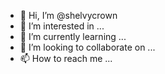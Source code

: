 - 👋 Hi, I’m @shelvycrown
- 👀 I’m interested in ...
- 🌱 I’m currently learning ...
- 💞️ I’m looking to collaborate on ...
- 📫 How to reach me ...

<!---
shelvycrown/shelvycrown is a ✨ special ✨ repository because its `README.md` (this file) appears on your GitHub profile.
You can click the Preview link to take a look at your changes.
--->
